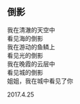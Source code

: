 ## 倒影
我在清澈的天空中<br>
看见海的倒影<br>
我在游动的鱼鳞上<br>
看见光的倒影<br>
我在晚霞的云层中<br>
看见城的倒影<br>
姐姐，我在城中看见了你<br>

2017.4.25<br>
